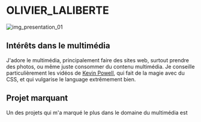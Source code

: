 # OLIVIER_LALIBERTE

![img_presentation_01](images/DSC_0084.JPG)


## Intérêts dans le multimédia

J'adore le multimédia, principalement faire des sites web, surtout prendre des photos, ou même juste consommer du contenu multimédia.
Je conseille particulièrement les vidéos de [Kevin Powell](https://www.youtube.com/@KevinPowell), qui fait de la magie avec du CSS, et qui vulgarise le language extrêmement bien. 


## Projet marquant

Un des projets qui m'a marqué le plus dans le domaine du multimédia est 
